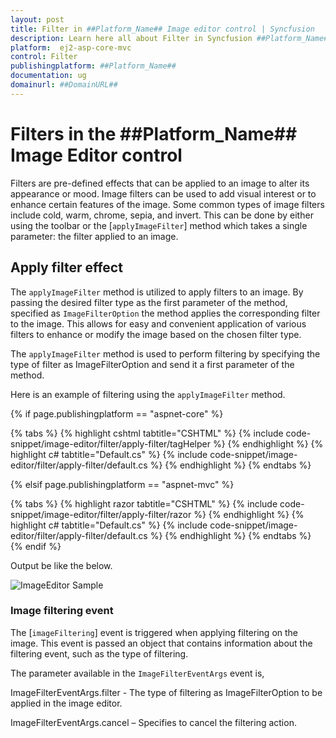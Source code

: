 ```yaml
---
layout: post
title: Filter in ##Platform_Name## Image editor control | Syncfusion
description: Learn here all about Filter in Syncfusion ##Platform_Name## Image editor control of Syncfusion Essential JS 2 and more.
platform:  ej2-asp-core-mvc
control: Filter 
publishingplatform: ##Platform_Name##
documentation: ug
domainurl: ##DomainURL##
---
```


# Filters in the ##Platform_Name## Image Editor control

Filters are pre-defined effects that can be applied to an image to alter its appearance or mood. Image filters can be used to add visual interest or to enhance certain features of the image. Some common types of image filters include cold, warm, chrome, sepia, and invert. This can be done by either using the toolbar or the [`applyImageFilter`] method which takes a single parameter: the filter applied to an image.

## Apply filter effect

The `applyImageFilter` method is utilized to apply filters to an image. By passing the desired filter type as the first parameter of the method, specified as `ImageFilterOption` the method applies the corresponding filter to the image. This allows for easy and convenient application of various filters to enhance or modify the image based on the chosen filter type.

The `applyImageFilter` method is used to perform filtering by specifying the type of filter as ImageFilterOption and send it a first parameter of the method. 

Here is an example of filtering using the `applyImageFilter` method.

{% if page.publishingplatform == "aspnet-core" %}

{% tabs %}
{% highlight cshtml tabtitle="CSHTML" %}
{% include code-snippet/image-editor/filter/apply-filter/tagHelper %}
{% endhighlight %}
{% highlight c# tabtitle="Default.cs" %}
{% include code-snippet/image-editor/filter/apply-filter/default.cs %}
{% endhighlight %}
{% endtabs %}

{% elsif page.publishingplatform == "aspnet-mvc" %}

{% tabs %}
{% highlight razor tabtitle="CSHTML" %}
{% include code-snippet/image-editor/filter/apply-filter/razor %}
{% endhighlight %}
{% highlight c# tabtitle="Default.cs" %}
{% include code-snippet/image-editor/filter/apply-filter/default.cs %}
{% endhighlight %}
{% endtabs %}
{% endif %}

Output be like the below.

![ImageEditor Sample](images/image-editor-filter.jpg)


### Image filtering event 

The [`imageFiltering`] event is triggered when applying filtering on the image. This event is passed an object that contains information about the filtering event, such as the type of filtering. 

The parameter available in the `ImageFilterEventArgs` event is, 

ImageFilterEventArgs.filter - The type of filtering as ImageFilterOption to be applied in the image editor. 

ImageFilterEventArgs.cancel – Specifies to cancel the filtering action. 